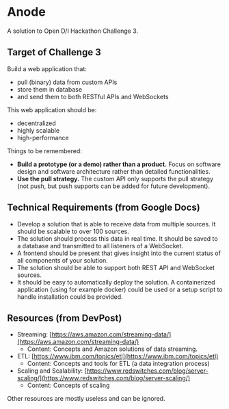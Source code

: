 # Anode

A solution to Open D/I Hackathon Challenge 3.

## Target of Challenge 3

Build a web application that:

- pull (binary) data from custom APIs
- store them in database
- and send them to both RESTful APIs and WebSockets

This web application should be:

- decentralized
- highly scalable
- high-performance

Things to be remembered:

- **Build a prototype (or a demo) rather than a product.** Focus on software design and software architecture rather than detailed functionalities.
- **Use the pull strategy.** The custom API only supports the pull strategy (not push, but push supports can be added for future development).

## **Technical Requirements (from Google Docs)**

- Develop a solution that is able to receive data from multiple sources. It should be scalable to over 100 sources.
- The solution should process this data in real time. It should be saved to a database and transmitted to all listeners of a WebSocket.
- A frontend should be present that gives insight into the current status of all components of your solution.
- The solution should be able to support both REST API and WebSocket sources.
- It should be easy to automatically deploy the solution. A containerized application (using for example docker) could be used or a setup script to handle installation could be provided.

## Resources (from DevPost)

- Streaming: [https://aws.amazon.com/streaming-data/](https://aws.amazon.com/streaming-data/)
  - Content: Concepts and Amazon solutions of data streaming.
- ETL: [https://www.ibm.com/topics/etl](https://www.ibm.com/topics/etl)
  - Content: Concepts and tools for ETL (a data integration process)
- Scaling and Scalability: [https://www.redswitches.com/blog/server-scaling/](https://www.redswitches.com/blog/server-scaling/)
  - Content: Concepts of scaling

Other resources are mostly useless and can be ignored.